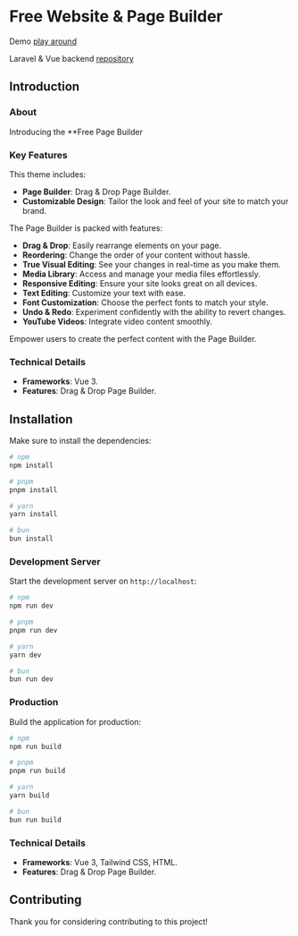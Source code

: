 # Free Website & Page Builder

Demo [play around](https://www.demo.myissue.dk)

Laravel & Vue backend [repository](https://github.com/qaiswardag/laravel_vue_directory_and_job_board_theme)

## Introduction

### About

Introducing the **Free Page Builder

### Key Features

This theme includes:
- **Page Builder**: Drag & Drop Page Builder.
- **Customizable Design**: Tailor the look and feel of your site to match your brand.
  
The Page Builder is packed with features:
- **Drag & Drop**: Easily rearrange elements on your page.
- **Reordering**: Change the order of your content without hassle.
- **True Visual Editing**: See your changes in real-time as you make them.
- **Media Library**: Access and manage your media files effortlessly.
- **Responsive Editing**: Ensure your site looks great on all devices.
- **Text Editing**: Customize your text with ease.
- **Font Customization**: Choose the perfect fonts to match your style.
- **Undo & Redo**: Experiment confidently with the ability to revert changes.
- **YouTube Videos**: Integrate video content smoothly.


Empower users to create the perfect content with the Page Builder.

### Technical Details

- **Frameworks**: Vue 3.
- **Features**: Drag & Drop Page Builder.

## Installation

Make sure to install the dependencies:

```bash
# npm
npm install

# pnpm
pnpm install

# yarn
yarn install

# bun
bun install
```

### Development Server

Start the development server on `http://localhost`:

```bash
# npm
npm run dev

# pnpm
pnpm run dev

# yarn
yarn dev

# bun
bun run dev
```

### Production

Build the application for production:

```bash
# npm
npm run build

# pnpm
pnpm run build

# yarn
yarn build

# bun
bun run build
```

### Technical Details

- **Frameworks**: Vue 3, Tailwind CSS, HTML.
- **Features**: Drag & Drop Page Builder.

## Contributing

Thank you for considering contributing to this project!
